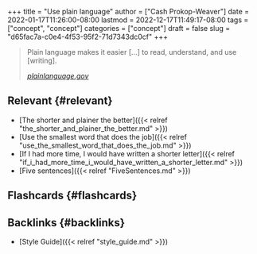 +++
title = "Use plain language"
author = ["Cash Prokop-Weaver"]
date = 2022-01-17T11:26:00-08:00
lastmod = 2022-12-17T11:49:17-08:00
tags = ["concept", "concept"]
categories = ["concept"]
draft = false
slug = "d65fac7a-c0e4-4f53-95f2-71d7343dc0cf"
+++

> Plain language makes it easier [...] to read, understand, and use [writing].
>
> _[plainlanguage.gov](https://www.plainlanguage.gov/)_


## Relevant {#relevant}

-   [The shorter and plainer the better]({{< relref "the_shorter_and_plainer_the_better.md" >}})
-   [Use the smallest word that does the job]({{< relref "use_the_smallest_word_that_does_the_job.md" >}})
-   [If I had more time, I would have written a shorter letter]({{< relref "if_i_had_more_time_i_would_have_written_a_shorter_letter.md" >}})
-   [Five sentences]({{< relref "FiveSentences.md" >}})


## Flashcards {#flashcards}


## Backlinks {#backlinks}

-   [Style Guide]({{< relref "style_guide.md" >}})
